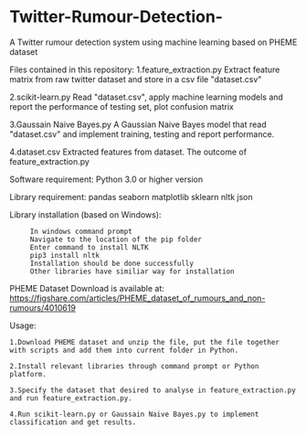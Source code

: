 # Twitter-Rumour-Detection-
A Twitter rumour detection system using machine learning based on PHEME dataset

Files contained in this repository:
1.feature_extraction.py
Extract feature matrix from raw twitter dataset and store in a csv file "dataset.csv"
    
2.scikit-learn.py
Read "dataset.csv", apply machine learning models and report the performance of testing set, plot confusion matrix
    
3.Gaussain Naive Bayes.py
A Gaussian Naive Bayes model that read "dataset.csv" and implement training, testing and report performance.
    
4.dataset.csv
Extracted features from dataset. The outcome of feature_extraction.py


Software requirement: Python 3.0 or higher version

Library requirement: pandas seaborn matplotlib sklearn nltk json

Library installation (based on Windows):

         In windows command prompt
         Navigate to the location of the pip folder
         Enter command to install NLTK
         pip3 install nltk
         Installation should be done successfully
         Other libraries have similiar way for installation
         
PHEME Dataset Download is available at: https://figshare.com/articles/PHEME_dataset_of_rumours_and_non-rumours/4010619

Usage:

    1.Download PHEME dataset and unzip the file, put the file together with scripts and add them into current folder in Python.
    
    2.Install relevant libraries through command prompt or Python platform.
    
    3.Specify the dataset that desired to analyse in feature_extraction.py and run feature_extraction.py.
    
    4.Run scikit-learn.py or Gaussain Naive Bayes.py to implement classification and get results.
